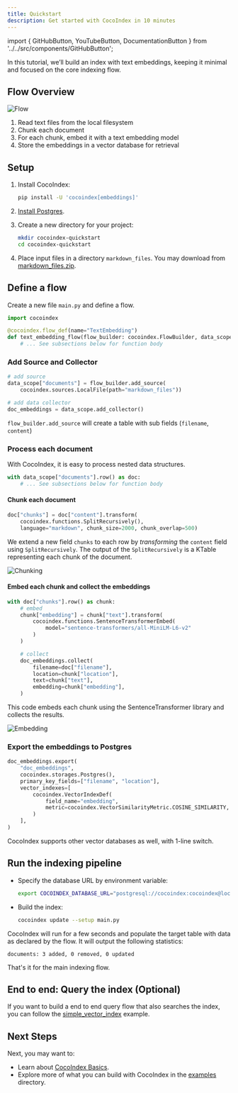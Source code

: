 ```yaml
---
title: Quickstart
description: Get started with CocoIndex in 10 minutes
---
```


import { GitHubButton, YouTubeButton, DocumentationButton } from '../../src/components/GitHubButton';

<GitHubButton url="https://github.com/cocoindex-io/cocoindex-quickstart" margin="0 0 24px 0"/>
<YouTubeButton url="https://www.youtube.com/watch?v=gv5R8nOXsWU" margin="0 0 24px 0"/>

In this tutorial, we’ll build an index with text embeddings, keeping it minimal and focused on the core indexing flow.


## Flow Overview
![Flow](/img/examples/simple_vector_index/flow.png)

1. Read text files from the local filesystem
2. Chunk each document
3. For each chunk, embed it with a text embedding model
4. Store the embeddings in a vector database for retrieval


## Setup
1.  Install CocoIndex:

    ```bash
    pip install -U 'cocoindex[embeddings]'
    ```

2.  [Install Postgres](https://cocoindex.io/docs/getting_started/installation#-install-postgres).

3.  Create a new directory for your project:

    ```bash
    mkdir cocoindex-quickstart
    cd cocoindex-quickstart
    ```

4.  Place input files in a directory `markdown_files`. You may download from [markdown_files.zip](markdown_files.zip).


## Define a flow

Create a new file `main.py` and define a flow.

```python title="main.py"
import cocoindex

@cocoindex.flow_def(name="TextEmbedding")
def text_embedding_flow(flow_builder: cocoindex.FlowBuilder, data_scope: cocoindex.DataScope):
    # ... See subsections below for function body
```

###  Add Source and Collector

```python title="main.py"
# add source
data_scope["documents"] = flow_builder.add_source(
    cocoindex.sources.LocalFile(path="markdown_files"))

# add data collector
doc_embeddings = data_scope.add_collector()
```

`flow_builder.add_source` will create a table with sub fields (`filename`, `content`)

<DocumentationButton url="https://cocoindex.io/docs/ops/sources" text="Source" />

<DocumentationButton url="https://cocoindex.io/docs/core/flow_def#data-collector" text="Data Collector" />

### Process each document 

With CocoIndex, it is easy to process nested data structures.

```python title="main.py"
with data_scope["documents"].row() as doc:
    # ... See subsections below for function body
```


#### Chunk each document

```python title="main.py"
doc["chunks"] = doc["content"].transform(
    cocoindex.functions.SplitRecursively(),
    language="markdown", chunk_size=2000, chunk_overlap=500)
```

We extend a new field `chunks` to each row by *transforming* the `content` field using `SplitRecursively`. The output of the `SplitRecursively` is a KTable representing each chunk of the document.

<DocumentationButton url="https://cocoindex.io/docs/ops/functions#splitrecursively" text="SplitRecursively" margin="0 0 16px 0" />

![Chunking](/img/examples/simple_vector_index/chunk.png)



#### Embed each chunk and collect the embeddings

```python title="main.py"
with doc["chunks"].row() as chunk:
    # embed 
    chunk["embedding"] = chunk["text"].transform(
        cocoindex.functions.SentenceTransformerEmbed(
            model="sentence-transformers/all-MiniLM-L6-v2"
        )
    )

    # collect
    doc_embeddings.collect(
        filename=doc["filename"],
        location=chunk["location"],
        text=chunk["text"],
        embedding=chunk["embedding"],
    )
```

This code embeds each chunk using the SentenceTransformer library and collects the results.

![Embedding](/img/examples/simple_vector_index/embed.png)

<DocumentationButton url="https://cocoindex.io/docs/ops/functions#sentencetransformerembed" text="SentenceTransformerEmbed" margin="0 0 16px 0" />
 
### Export the embeddings to Postgres

```python title="main.py"
doc_embeddings.export(
    "doc_embeddings",
    cocoindex.storages.Postgres(),
    primary_key_fields=["filename", "location"],
    vector_indexes=[
        cocoindex.VectorIndexDef(
            field_name="embedding",
            metric=cocoindex.VectorSimilarityMetric.COSINE_SIMILARITY,
        )
    ],
)
```

CocoIndex supports other vector databases as well, with 1-line switch.

<DocumentationButton url="https://cocoindex.io/docs/ops/targets" text="Targets" />


## Run the indexing pipeline

- Specify the database URL by environment variable:

    ```bash
    export COCOINDEX_DATABASE_URL="postgresql://cocoindex:cocoindex@localhost:5432/cocoindex"
    ```

- Build the index:

    ```bash
    cocoindex update --setup main.py
    ```

CocoIndex will run for a few seconds and populate the target table with data as declared by the flow. It will output the following statistics:

```
documents: 3 added, 0 removed, 0 updated
```

That's it for the main indexing flow.


## End to end: Query the index (Optional)

If you want to build a end to end query flow that also searches the index, you can follow the [simple_vector_index](https://cocoindex.io/docs/examples/simple_vector_index#query-the-index) example.


## Next Steps

Next, you may want to:

*   Learn about [CocoIndex Basics](../core/basics.md).
*   Explore more of what you can build with CocoIndex in the [examples](https://cocoindex.io/docs/examples) directory. 
